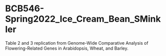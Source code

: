 # BCB546-Spring2022_Ice_Cream_Bean_SMinkler
Table 2 and 3 replication from Genome-Wide Comparative Analysis of Flowering-Related Genes in Arabidopsis, Wheat, and Barley.

